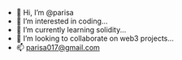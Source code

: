 - 👋 Hi, I’m @parisa
- 👀 I’m interested in coding...
- 🌱 I’m currently learning solidity...
- 💞️ I’m looking to collaborate on web3 projects...
- 📫 parisa017@gmail.com

<!---
parisa017/parisa017 is a ✨ special ✨ repository because its `README.md` (this file) appears on your GitHub profile.
You can click the Preview link to take a look at your changes.
--->
